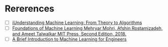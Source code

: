

# Rererences

- [ ] [iUnderstanding Machine Learning: From Theory to Algorithms](https://www.cs.huji.ac.il/~shais/UnderstandingMachineLearning/)
- [ ] [Foundations of Machine Learning Mehryar Mohri, Afshin Rostamizadeh, and Ameet Talwalkar MIT Press, Second Edition, 2018.](https://cs.nyu.edu/~mohri/mlbook/)
- [ ] [A Brief Introduction to Machine Learning for Engineers](https://nms.kcl.ac.uk/osvaldo.simeone/notesMLSimeone.pdf)
